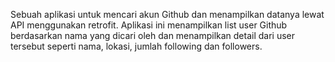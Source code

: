 Sebuah aplikasi untuk mencari akun Github dan menampilkan datanya lewat API menggunakan retrofit. Aplikasi ini menampilkan list user Github berdasarkan nama yang dicari oleh
dan menampilkan detail dari user tersebut seperti nama, lokasi, jumlah following dan followers.
